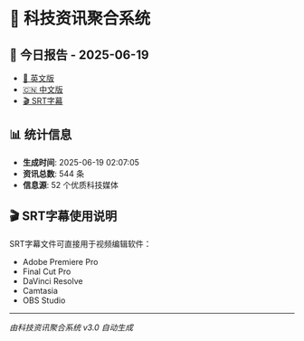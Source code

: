 # 📰 科技资讯聚合系统

## 🔗 今日报告 - 2025-06-19

- [📄 英文版](output/tech_news_english_2025-06-19.md)
- [🇨🇳 中文版](output/tech_news_chinese_2025-06-19.md)
- [🎬 SRT字幕](output/tech_news_subtitles_2025-06-19.srt)

## 📊 统计信息

- **生成时间**: 2025-06-19 02:07:05
- **资讯总数**: 544 条
- **信息源**: 52 个优质科技媒体

## 🎬 SRT字幕使用说明

SRT字幕文件可直接用于视频编辑软件：
- Adobe Premiere Pro
- Final Cut Pro
- DaVinci Resolve
- Camtasia
- OBS Studio

---
*由科技资讯聚合系统 v3.0 自动生成*
